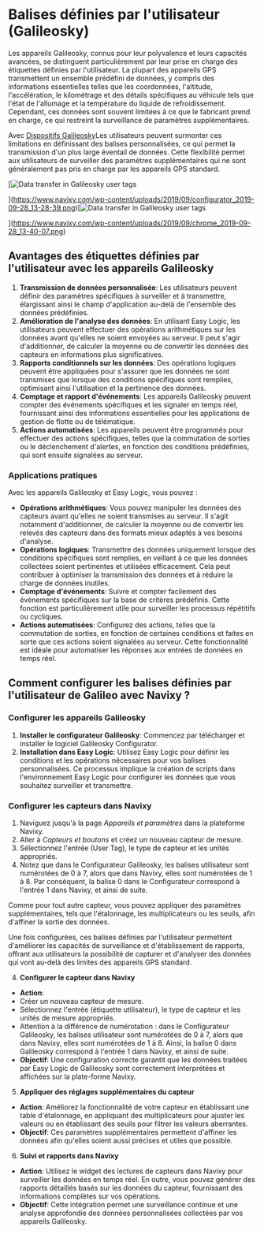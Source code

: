 # Balises définies par l'utilisateur (Galileosky)

Les appareils Galileosky, connus pour leur polyvalence et leurs capacités avancées, se distinguent particulièrement par leur prise en charge des étiquettes définies par l'utilisateur. La plupart des appareils GPS transmettent un ensemble prédéfini de données, y compris des informations essentielles telles que les coordonnées, l'altitude, l'accélération, le kilométrage et des détails spécifiques au véhicule tels que l'état de l'allumage et la température du liquide de refroidissement. Cependant, ces données sont souvent limitées à ce que le fabricant prend en charge, ce qui restreint la surveillance de paramètres supplémentaires.

Avec [Dispositifs Galileosky](https://www.navixy.com/devices/galileosky/)Les utilisateurs peuvent surmonter ces limitations en définissant des balises personnalisées, ce qui permet la transmission d'un plus large éventail de données. Cette flexibilité permet aux utilisateurs de surveiller des paramètres supplémentaires qui ne sont généralement pas pris en charge par les appareils GPS standard.

[![Data transfer in Galileosky user tags](https://www.navixy.com/wp-content/uploads/2019/09/configurator_2019-09-28_13-28-39-600x370.png)

](https://www.navixy.com/wp-content/uploads/2019/09/configurator_2019-09-28_13-28-39.png)[![Data transfer in Galileosky user tags](https://www.navixy.com/wp-content/uploads/2019/09/chrome_2019-09-28_13-40-07-600x296.png)

](https://www.navixy.com/wp-content/uploads/2019/09/chrome_2019-09-28_13-40-07.png)

## Avantages des étiquettes définies par l'utilisateur avec les appareils Galileosky

1. **Transmission de données personnalisée**: Les utilisateurs peuvent définir des paramètres spécifiques à surveiller et à transmettre, élargissant ainsi le champ d'application au-delà de l'ensemble des données prédéfinies.
2. **Amélioration de l'analyse des données**: En utilisant Easy Logic, les utilisateurs peuvent effectuer des opérations arithmétiques sur les données avant qu'elles ne soient envoyées au serveur. Il peut s'agir d'additionner, de calculer la moyenne ou de convertir les données des capteurs en informations plus significatives.
3. **Rapports conditionnels sur les données**: Des opérations logiques peuvent être appliquées pour s'assurer que les données ne sont transmises que lorsque des conditions spécifiques sont remplies, optimisant ainsi l'utilisation et la pertinence des données.
4. **Comptage et rapport d'événements**: Les appareils Galileosky peuvent compter des événements spécifiques et les signaler en temps réel, fournissant ainsi des informations essentielles pour les applications de gestion de flotte ou de télématique.
5. **Actions automatisées**: Les appareils peuvent être programmés pour effectuer des actions spécifiques, telles que la commutation de sorties ou le déclenchement d'alertes, en fonction des conditions prédéfinies, qui sont ensuite signalées au serveur.

### Applications pratiques

Avec les appareils Galileosky et Easy Logic, vous pouvez :

- **Opérations arithmétiques**: Vous pouvez manipuler les données des capteurs avant qu'elles ne soient transmises au serveur. Il s'agit notamment d'additionner, de calculer la moyenne ou de convertir les relevés des capteurs dans des formats mieux adaptés à vos besoins d'analyse.
- **Opérations logiques**: Transmettre des données uniquement lorsque des conditions spécifiques sont remplies, en veillant à ce que les données collectées soient pertinentes et utilisées efficacement. Cela peut contribuer à optimiser la transmission des données et à réduire la charge de données inutiles.
- **Comptage d'événements**: Suivre et compter facilement des événements spécifiques sur la base de critères prédéfinis. Cette fonction est particulièrement utile pour surveiller les processus répétitifs ou cycliques.
- **Actions automatisées**: Configurez des actions, telles que la commutation de sorties, en fonction de certaines conditions et faites en sorte que ces actions soient signalées au serveur. Cette fonctionnalité est idéale pour automatiser les réponses aux entrées de données en temps réel.

## Comment configurer les balises définies par l'utilisateur de Galileo avec Navixy ?

### Configurer les appareils Galileosky

1. **Installer le configurateur Galileosky**: Commencez par télécharger et installer le logiciel Galileosky Configurator.
2. **Installation dans Easy Logic**: Utilisez Easy Logic pour définir les conditions et les opérations nécessaires pour vos balises personnalisées. Ce processus implique la création de scripts dans l'environnement Easy Logic pour configurer les données que vous souhaitez surveiller et transmettre.

### Configurer les capteurs dans Navixy

1. Naviguez jusqu'à la page *Appareils et paramètres* dans la plateforme Navixy.
2. Aller à *Capteurs et boutons* et créez un nouveau capteur de mesure.
3. Sélectionnez l'entrée (User Tag), le type de capteur et les unités appropriés.
4. Notez que dans le Configurateur Galileosky, les balises utilisateur sont numérotées de 0 à 7, alors que dans Navixy, elles sont numérotées de 1 à 8. Par conséquent, la balise 0 dans le Configurateur correspond à l'entrée 1 dans Navixy, et ainsi de suite.

Comme pour tout autre capteur, vous pouvez appliquer des paramètres supplémentaires, tels que l'étalonnage, les multiplicateurs ou les seuils, afin d'affiner la sortie des données.

Une fois configurées, ces balises définies par l'utilisateur permettent d'améliorer les capacités de surveillance et d'établissement de rapports, offrant aux utilisateurs la possibilité de capturer et d'analyser des données qui vont au-delà des limites des appareils GPS standard.

4. **Configurer le capteur dans Navixy**

- **Action**:
- Créer un nouveau capteur de mesure.
- Sélectionnez l'entrée (étiquette utilisateur), le type de capteur et les unités de mesure appropriés.
- Attention à la différence de numérotation : dans le Configurateur Galileosky, les balises utilisateur sont numérotées de 0 à 7, alors que dans Navixy, elles sont numérotées de 1 à 8. Ainsi, la balise 0 dans Galileosky correspond à l'entrée 1 dans Navixy, et ainsi de suite.
- **Objectif**: Une configuration correcte garantit que les données traitées par Easy Logic de Galileosky sont correctement interprétées et affichées sur la plate-forme Navixy.

5. **Appliquer des réglages supplémentaires du capteur**

- **Action**: Améliorez la fonctionnalité de votre capteur en établissant une table d'étalonnage, en appliquant des multiplicateurs pour ajuster les valeurs ou en établissant des seuils pour filtrer les valeurs aberrantes.
- **Objectif**: Ces paramètres supplémentaires permettent d'affiner les données afin qu'elles soient aussi précises et utiles que possible.

6. **Suivi et rapports dans Navixy**

- **Action**: Utilisez le widget des lectures de capteurs dans Navixy pour surveiller les données en temps réel. En outre, vous pouvez générer des rapports détaillés basés sur les données du capteur, fournissant des informations complètes sur vos opérations.
- **Objectif**: Cette intégration permet une surveillance continue et une analyse approfondie des données personnalisées collectées par vos appareils Galileosky.